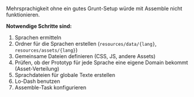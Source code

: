 Mehrsprachigkeit ohne ein gutes Grunt-Setup würde mit Assemble nicht funktionieren. 

**Notwendige Schritte sind:**

1. Sprachen ermitteln
2. Ordner für die Sprachen erstellen (`resources/data/{lang}`, `resources/assets/{lang}`)
3. Gemeinsame Dateien definieren (CSS, JS, andere Assets)
4. Prüfen, ob der Prototyp für jede Sprache eine eigene Domain bekommt (Asset-Verteilung)
5. Sprachdateien für globale Texte erstellen
6. Lo-Dash benutzen
7. Assemble-Task konfigurieren
